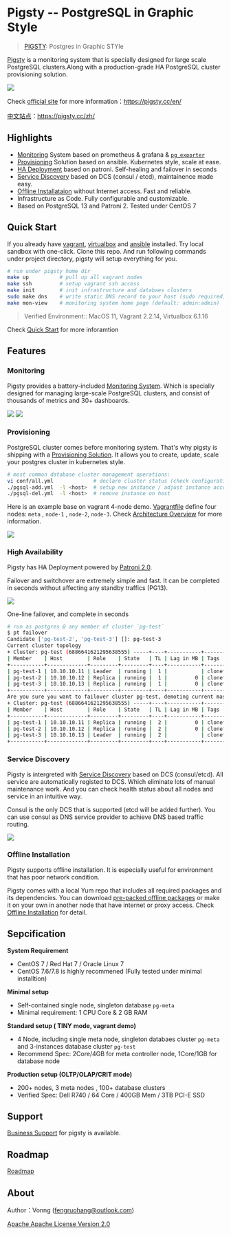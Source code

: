 # Pigsty -- PostgreSQL in Graphic Style

> [PIGSTY](http://pigsty.cc): Postgres in Graphic STYle

[Pigsty](https://pigsty.cc/en/) is a monitoring system that is specially designed for large scale PostgreSQL clusters.Along with a production-grade HA PostgreSQL cluster provisioning solution.

![](img/logo.svg)

Check [official site](https://pigsty.cc/en/  ) for more information：https://pigsty.cc/en/  

[中文站点](https://pigsty.cc/zh/)：https://pigsty.cc/zh/



## Highlights

* [Monitoring](#monitoring) System based on prometheus & grafana &  [`pg_exporter`](https://github.com/Vonng/pg_exporter)
* [Provisioning](#provisioning) Solution based on ansible. Kubernetes style, scale at ease.
* [HA Deployment](#ha-deployment) based on patroni. Self-healing and failover in seconds
* [Service Discovery](#service-discovery) based on DCS (consul / etcd), maintainence made easy.
* [Offline Installataion](#offline-installation) without Internet access. Fast and reliable.
* Infrastructure as Code. Fully configurable and customizable. 
* Based on PostgreSQL 13 and Patroni 2. Tested under CentOS 7



## Quick Start

If you already have [vagrant](https://www.vagrantup.com/), [virtualbox](https://www.virtualbox.org/) and [ansible](https://docs.ansible.com/) installed. Try local sandbox with one-click.
Clone this repo. And run following commands under project directory, pigsty will setup everything for you.

```bash
# run under pigsty home dir
make up          # pull up all vagrant nodes
make ssh         # setup vagrant ssh access
make init        # init infrastructure and databaes clusters
sudo make dns    # write static DNS record to your host (sudo required)
make mon-view    # monitoring system home page (default: admin:admin) 
```
> Verified Environment:: MacOS 11, Vagrant 2.2.14, Virtualbox 6.1.16

Check [Quick Start](https://pigsty.cc/en/docs/getting-started/) for more inforamtion



## Features

### Monitoring

Pigsty provides a battery-included [Monitoring System](https://pigsty.cc/en/docs/monitoring/). Which is specially designed for managing large-scale PostgreSQL clusters, and consist of thousands of metrics and 30+ dashboards.

![](img/overview1.jpg)
![](img/overview2.jpg)

### Provisioning

PostgreSQL cluster comes before monitoring system. That's why pigsty is shipping with a  [Provisioning Solution](https://pigsty.cc/en/docs/tutorials/). It allows you to create, update, scale your postgres cluster in kubernetes style.

```bash
# most common database cluster management operations:
vi conf/all.yml             # declare cluster status (check configuration guide for detail)
./pgsql-add.yml  -l <host>  # setup new instance / adjust instance according to config
./pgsql-del.yml  -l <host>  # remove instance on host
```
Here is an example base on vagrant 4-node demo. [Vagrantfile](vagrant/Vagrantfile) define four nodes: `meta` , `node-1` , `node-2`, `node-3`. Check [Architecture Overview](https://pigsty.cc/en/docs/concepts/architecture/) for more information.

![](img/arch.png)

### High Availability

Pigsty has HA Deployment powered by [Patroni 2.0](https://github.com/zalando/patroni). 

Failover and switchover are extremely simple and fast. It can be completed in seconds without affecting any standby traffics (PG13). 

![](img/proxy.png)

One-line failover, and complete in seconds

```bash
# run as postgres @ any member of cluster `pg-test`
$ pt failover
Candidate ['pg-test-2', 'pg-test-3'] []: pg-test-3
Current cluster topology
+ Cluster: pg-test (6886641621295638555) -----+----+-----------+-----------------+
| Member    | Host        | Role    | State   | TL | Lag in MB | Tags            |
+-----------+-------------+---------+---------+----+-----------+-----------------+
| pg-test-1 | 10.10.10.11 | Leader  | running |  1 |           | clonefrom: true |
| pg-test-2 | 10.10.10.12 | Replica | running |  1 |         0 | clonefrom: true |
| pg-test-3 | 10.10.10.13 | Replica | running |  1 |         0 | clonefrom: true |
+-----------+-------------+---------+---------+----+-----------+-----------------+
Are you sure you want to failover cluster pg-test, demoting current master pg-test-1? [y/N]: y
+ Cluster: pg-test (6886641621295638555) -----+----+-----------+-----------------+
| Member    | Host        | Role    | State   | TL | Lag in MB | Tags            |
+-----------+-------------+---------+---------+----+-----------+-----------------+
| pg-test-1 | 10.10.10.11 | Replica | running |  2 |         0 | clonefrom: true |
| pg-test-2 | 10.10.10.12 | Replica | running |  2 |         0 | clonefrom: true |
| pg-test-3 | 10.10.10.13 | Leader  | running |  2 |           | clonefrom: true |
+-----------+-------------+---------+---------+----+-----------+-----------------+
```

### Service Discovery

Pigsty is intergreted with [Service Discovery](https://pigsty.cc/en/docs/concepts/discovery/) based on DCS (consul/etcd). All service are automatically registed to DCS. Which eliminate lots of manual maintenance work. And you can check health status about all nodes and service in an intuitive way.

Consul is the only DCS that is supported (etcd will be added further). You can use consul as DNS service provider to achieve DNS based traffic routing.

![](img/service-discovery.jpg)


###  Offline Installation

Pigsty supports offline installation. It is especially useful for environment that has poor network condition.

Pigsty comes with a local Yum repo that includes all required packages and its dependencies. You can download [pre-packed offline packages](https://github.com/Vonng/pigsty/releases) or make it on your own in another node that have internet or proxy access. Check [Offline Installation](https://pigsty.cc/en/docs/tutorials/prepare/offline-installation/) for detail.



## Sepcification

**System Requirement**

* CentOS 7 / Red Hat 7 / Oracle Linux 7
* CentOS 7.6/7.8 is highly recommened (Fully tested under minimal installtion)

**Minimal setup**

* Self-contained single node, singleton database `pg-meta`
* Minimal requirement: 1 CPU Core & 2 GB RAM

**Standard setup ( TINY mode, vagrant demo)**

* 4 Node, including single meta node, singleton databaes cluster `pg-meta` and 3-instances database cluster `pg-test`
* Recommend Spec: 2Core/4GB for meta controller node, 1Core/1GB for database node 

**Production setup (OLTP/OLAP/CRIT mode)**

* 200+ nodes,  3 meta nodes , 100+ database clusters
* Verified Spec: Dell R740 / 64 Core / 400GB Mem / 3TB PCI-E SSD




## Support

[Business Support](https://pigsty.cc/en/docs/business/) for pigsty is available.


## Roadmap

[Roadmap](https://pigsty.cc/en/docs/business/roadmap/)



## About

Author：Vonng ([fengruohang@outlook.com](mailto:fengruohang@outlook.com))

[Apache Apache License Version 2.0](LICENSE)